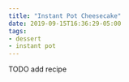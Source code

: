 ```yaml
---
title: "Instant Pot Cheesecake"
date: 2019-09-15T16:36:29-05:00
tags:
- dessert
- instant pot
---
```


TODO add recipe



